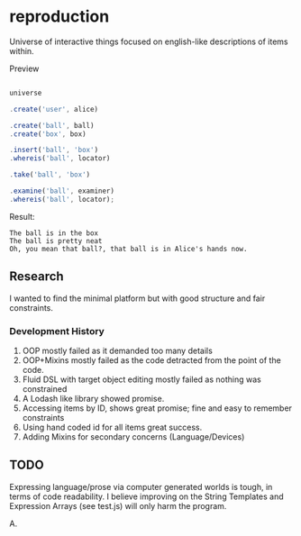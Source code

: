 # reproduction

Universe of interactive things focused on english-like descriptions of items within.

Preview

```JavaScript

universe

.create('user', alice)

.create('ball', ball)
.create('box', box)

.insert('ball', 'box')
.whereis('ball', locator)

.take('ball', 'box')

.examine('ball', examiner)
.whereis('ball', locator);


```

Result:

    The ball is in the box
    The ball is pretty neat
    Oh, you mean that ball?, that ball is in Alice's hands now.


## Research

I wanted to find the minimal platform but with good structure and fair constraints.

### Development History

1. OOP mostly failed as it demanded too many details
2. OOP+Mixins mostly failed as the code detracted from the point of the code.
3. Fluid DSL with target object editing mostly failed as nothing was constrained
4. A Lodash like library showed promise.
5. Accessing items by ID, shows great promise; fine and easy to remember constraints
6. Using hand coded id for all items great success.
7. Adding Mixins for secondary concerns (Language/Devices)

## TODO

Expressing language/prose via computer generated worlds is tough, in terms of code readability.
I believe improving on the String Templates and Expression Arrays (see test.js) will only harm the program.

A.
